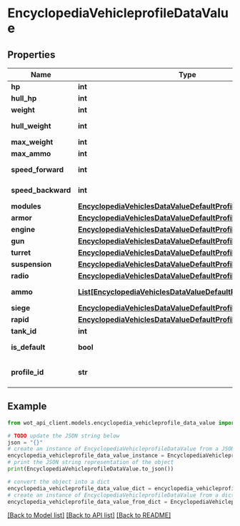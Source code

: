 # EncyclopediaVehicleprofileDataValue


## Properties

Name | Type | Description | Notes
------------ | ------------- | ------------- | -------------
**hp** | **int** | Hit points | 
**hull_hp** | **int** | Hull HP | 
**weight** | **int** | Weight (kg) | 
**hull_weight** | **int** | Hull weight (kg) | 
**max_weight** | **int** | Load limit (kg) | 
**max_ammo** | **int** | Ammunition | 
**speed_forward** | **int** | Top speed (km/h) | 
**speed_backward** | **int** | Top reverse speed (km/h) | 
**modules** | [**EncyclopediaVehiclesDataValueDefaultProfileModules**](EncyclopediaVehiclesDataValueDefaultProfileModules.md) |  | 
**armor** | [**EncyclopediaVehiclesDataValueDefaultProfileArmor**](EncyclopediaVehiclesDataValueDefaultProfileArmor.md) |  | 
**engine** | [**EncyclopediaVehiclesDataValueDefaultProfileEngine**](EncyclopediaVehiclesDataValueDefaultProfileEngine.md) |  | 
**gun** | [**EncyclopediaVehiclesDataValueDefaultProfileGun**](EncyclopediaVehiclesDataValueDefaultProfileGun.md) |  | 
**turret** | [**EncyclopediaVehiclesDataValueDefaultProfileTurret**](EncyclopediaVehiclesDataValueDefaultProfileTurret.md) |  | 
**suspension** | [**EncyclopediaVehiclesDataValueDefaultProfileSuspension**](EncyclopediaVehiclesDataValueDefaultProfileSuspension.md) |  | 
**radio** | [**EncyclopediaVehiclesDataValueDefaultProfileRadio**](EncyclopediaVehiclesDataValueDefaultProfileRadio.md) |  | 
**ammo** | [**List[EncyclopediaVehiclesDataValueDefaultProfileAmmoInner]**](EncyclopediaVehiclesDataValueDefaultProfileAmmoInner.md) | Gun shells characteristics | 
**siege** | [**EncyclopediaVehiclesDataValueDefaultProfileSiege**](EncyclopediaVehiclesDataValueDefaultProfileSiege.md) |  | 
**rapid** | [**EncyclopediaVehiclesDataValueDefaultProfileRapid**](EncyclopediaVehiclesDataValueDefaultProfileRapid.md) |  | 
**tank_id** | **int** | Vehicle ID | 
**is_default** | **bool** | Standard configuration | 
**profile_id** | **str** | Vehicle Configuration ID | 

## Example

```python
from wot_api_client.models.encyclopedia_vehicleprofile_data_value import EncyclopediaVehicleprofileDataValue

# TODO update the JSON string below
json = "{}"
# create an instance of EncyclopediaVehicleprofileDataValue from a JSON string
encyclopedia_vehicleprofile_data_value_instance = EncyclopediaVehicleprofileDataValue.from_json(json)
# print the JSON string representation of the object
print(EncyclopediaVehicleprofileDataValue.to_json())

# convert the object into a dict
encyclopedia_vehicleprofile_data_value_dict = encyclopedia_vehicleprofile_data_value_instance.to_dict()
# create an instance of EncyclopediaVehicleprofileDataValue from a dict
encyclopedia_vehicleprofile_data_value_from_dict = EncyclopediaVehicleprofileDataValue.from_dict(encyclopedia_vehicleprofile_data_value_dict)
```
[[Back to Model list]](../README.md#documentation-for-models) [[Back to API list]](../README.md#documentation-for-api-endpoints) [[Back to README]](../README.md)


